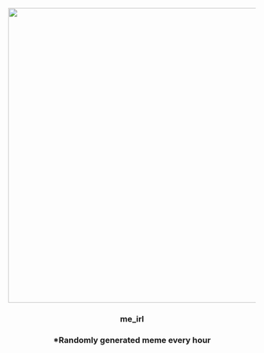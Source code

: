 <p align="center">
        <img src="https://i.redd.it/kwfnyjpjj9p91.jpg" width="600" height="600">
        </p>
        <h3 align="center">me_irl</h3>
        <h3 align="center">*Randomly generated meme every hour</h3>
    